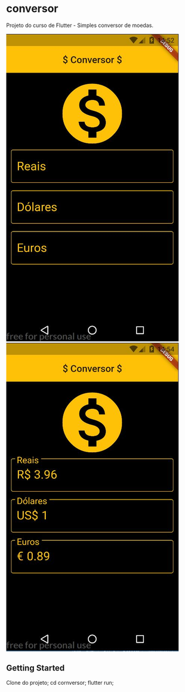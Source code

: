 # conversor

Projeto do curso de Flutter - Simples conversor de moedas.

![](prints/home1.jpg)
![](prints/home2.jpg)

## Getting Started

Clone do projeto;
cd cornversor;
flutter run;
